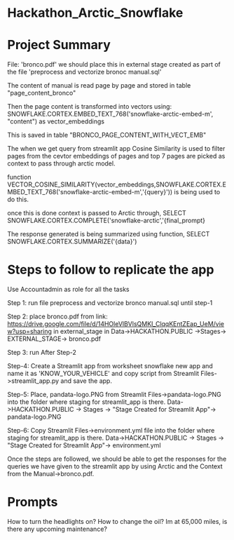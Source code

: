 # Hackathon_Arctic_Snowflake

# Project Summary

File: 'bronco.pdf' we should place this in external stage created as part of the file 'preprocess and vectorize bronoc manual.sql'

The content of manual is read page by page and stored in table "page_content_bronco"

Then the page content is transformed into vectors using: SNOWFLAKE.CORTEX.EMBED_TEXT_768('snowflake-arctic-embed-m', "content") as vector_embeddings

This is saved in table "BRONCO_PAGE_CONTENT_WITH_VECT_EMB"

The when we get query from streamlit app Cosine Similarity is used to filter pages from the cevtor embeddings of pages and top 7 pages are picked as context to pass through arctic model.

function VECTOR_COSINE_SIMILARITY(vector_embeddings,SNOWFLAKE.CORTEX.EMBED_TEXT_768('snowflake-arctic-embed-m','{query}')) is being used to do this.

once this is done context is passed to Arctic through,
SELECT SNOWFLAKE.CORTEX.COMPLETE('snowflake-arctic','{final_prompt}

The response generated is being summarized using function,
SELECT SNOWFLAKE.CORTEX.SUMMARIZE('{data}')

# Steps to follow to replicate the app

Use Accountadmin as role for all the tasks

Step 1:
run file preprocess and vectorize bronco manual.sql until step-1

Step 2:
place bronco.pdf 
from link: https://drive.google.com/file/d/14HOleVlBVlsQMKI_ClqqKEntZEap_UeM/view?usp=sharing
in external_stage in Data->HACKATHON.PUBLIC ->Stages-> EXTERNAL_STAGE-> bronco.pdf

Step 3:
run After Step-2

Step-4:
Create a Streamlit app from worksheet snowflake new app and name it as 'KNOW_YOUR_VEHICLE'
and copy script from Streamlit Files->streamlit_app.py and save the app.

Step-5:
Place, pandata-logo.PNG from Streamlit Files->pandata-logo.PNG into the folder where staging for streamlit_app is there. Data->HACKATHON.PUBLIC -> Stages -> "Stage Created for Streamlit App"-> pandata-logo.PNG

Step-6:
Copy Streamlit Files->environment.yml file into the folder where staging for streamlit_app is there. Data->HACKATHON.PUBLIC -> Stages -> "Stage Created for Streamlit App"-> environment.yml

Once the steps are followed, we should be able to get the responses for the queries we have given to the streamlit app by using Arctic and the Context from the Manual->bronco.pdf.

# Prompts

How to turn the headlights on?
How to change the oil?
Im at 65,000 miles, is there any upcoming maintenance?
